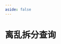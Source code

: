 ```yaml
---
aside: false
---
```

<script setup>
import Search from "@/search/FetchSearch.vue"
import {reformat} from './searchReformat.ts'
</script>

# 离乱拆分查询

<Search zigenFont="ChaiPUA-0.2.7" :reformat noZigenJson chaifenJson="/ll/chaifen.json"/>